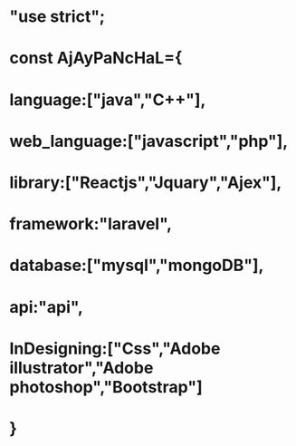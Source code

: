 #  "use strict";
#  const AjAyPaNcHaL={
#      language:["java","C++"],
#      web_language:["javascript","php"],
#      library:["Reactjs","Jquary","Ajex"],
#      framework:"laravel",
#      database:["mysql","mongoDB"],
#      api:"api",
#      InDesigning:["Css","Adobe illustrator","Adobe photoshop","Bootstrap"]
#      }
#  
